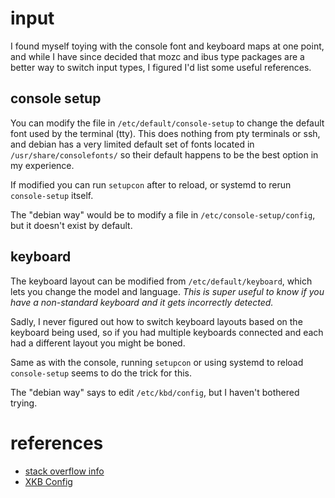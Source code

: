 
# input

I found myself toying with the console font and keyboard maps at one point, and while I have since decided that mozc and ibus type packages are a better way to switch input types, I figured I'd list some useful references.


## console setup

You can modify the file in `/etc/default/console-setup` to change the default font used by the terminal (tty).  This does nothing from pty terminals or ssh, and debian has a very limited default set of fonts located in `/usr/share/consolefonts/` so their default happens to be the best option in my experience.

If modified you can run `setupcon` after to reload, or systemd to rerun `console-setup` itself.

The "debian way" would be to modify a file in `/etc/console-setup/config`, but it doesn't exist by default.


## keyboard

The keyboard layout can be modified from `/etc/default/keyboard`, which lets you change the model and language.  _This is super useful to know if you have a non-standard keyboard and it gets incorrectly detected._

Sadly, I never figured out how to switch keyboard layouts based on the keyboard being used, so if you had multiple keyboards connected and each had a different layout you might be boned.

Same as with the console, running `setupcon` or using systemd to reload `console-setup` seems to do the trick for this.

The "debian way" says to edit `/etc/kbd/config`, but I haven't bothered trying.


# references

- [stack overflow info](http://unix.stackexchange.com/questions/49779/can-i-change-the-font-of-terminal)
- [XKB Config](http://www.x.org/releases/X11R7.6/doc/xorg-docs/input/XKB-Config.html)
